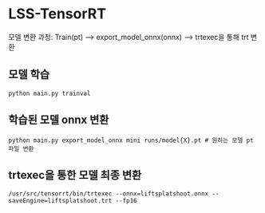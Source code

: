 # LSS-TensorRT
모델 변환 과정: Train(pt) --> export_model_onnx(onnx) --> trtexec을 통해 trt 변환

## 모델 학습
```
python main.py trainval 
```

## 학습된 모델 onnx 변환
```
python main.py export_model_onnx mini runs/model{X}.pt # 원하는 모델 pt 파일 변환
```

## trtexec을 통한 모델 최종 변환
```
/usr/src/tensorrt/bin/trtexec --onnx=liftsplatshoot.onnx --saveEngine=liftsplatshoot.trt --fp16
```
